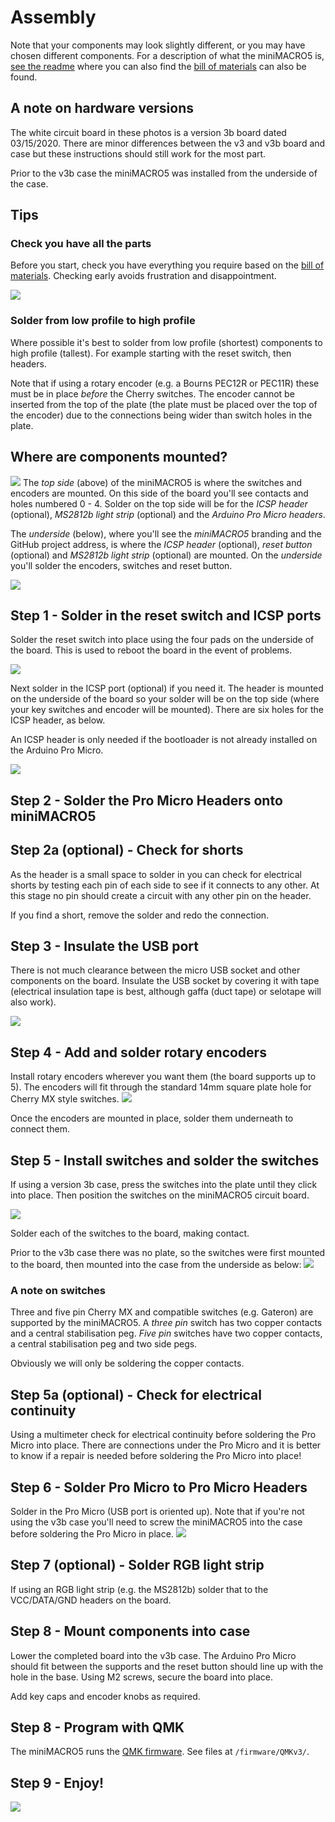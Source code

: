 # Assembly
Note that your components may look slightly different, or you may have chosen different components.  For a description of what the miniMACRO5 is, [see the readme](README.md) where you can also find the [bill of materials](README.md##bill-of-materials-bom) can also be found.

## A note on hardware versions
The white circuit board in these photos is a version 3b board dated 03/15/2020.  There are minor differences between the v3 and v3b board and case but these instructions should still work for the most part.

Prior to the v3b case the miniMACRO5 was installed from the underside of the case.

## Tips
### Check you have all the parts
Before you start, check you have everything you require based on the [bill of materials](README.md##bill-of-materials-bom).  Checking early avoids frustration and disappointment.

![](photos/parts.jpg)

### Solder from low profile to high profile
Where possible it's best to solder from low profile (shortest) components to high profile (tallest).  For example starting with the reset switch, then headers.

Note that if using a rotary encoder (e.g. a Bourns PEC12R or PEC11R) these must be in place _before_ the Cherry switches.  The encoder cannot be inserted from the top of the plate (the plate must be placed over the top of the encoder) due to the connections being wider than switch holes in the plate.

## Where are components mounted?
![](photos/v3bAssembly/Topside.jpg)
The _top side_ (above) of the miniMACRO5 is where the switches and encoders are mounted.  On this side of the board you'll see contacts and holes numbered 0 - 4.  Solder on the top side will be for the _ICSP header_ (optional), _MS2812b light strip_ (optional) and the _Arduino Pro Micro headers_.

The _underside_ (below), where you'll see the _miniMACRO5_ branding and the GitHub project address, is where the _ICSP header_ (optional), _reset button_ (optional) and _MS2812b light strip_ (optional) are mounted.  On the _underside_ you'll solder the encoders, switches and reset button.

![](photos/v3bAssembly/Underside.jpg)

## Step 1 - Solder in the reset switch and ICSP ports
Solder the reset switch into place using the four pads on the underside of the board.  This is used to reboot the board in the event of problems.

![](photos/v3bAssembly/ResetSwitch.jpg)

Next solder in the ICSP port (optional) if you need it.  The header is mounted on the underside of the board so your solder will be on the top side (where your key switches and encoder will be mounted).  There are six holes for the ICSP header, as below.

An ICSP header is only needed if the bootloader is not already installed on the Arduino Pro Micro.

![](photos/v3bAssembly/ICSP_Header.jpg)


## Step 2 - Solder the Pro Micro Headers onto miniMACRO5

## Step 2a (optional) - Check for shorts
As the header is a small space to solder in you can check for electrical shorts by testing each pin of each side to see if it connects to any other.  At this stage no pin should create a circuit with any other pin on the header.

If you find a short, remove the solder and redo the connection.

## Step 3 - Insulate the USB port
There is not much clearance between the micro USB socket and other components on the board.  Insulate the USB socket by covering it with tape (electrical insulation tape is best, although gaffa (duct tape) or selotape will also work).

![](photos/v3bAssembly/InsulateUSB.jpg)

## Step 4 - Add and solder rotary encoders
Install rotary encoders wherever you want them (the board supports up to 5). The encoders will fit through the standard 14mm square plate hole for Cherry MX style switches.
![](photos/rotaries.jpg)

Once the encoders are mounted in place, solder them underneath to connect them.

## Step 5 - Install switches and solder the switches
If using a version 3b case, press the switches into the plate until they click into place.  Then position the switches on the miniMACRO5 circuit board.

![](photos/v3bAssembly/SwitchesThroughPlate.jpg)

Solder each of the switches to the board, making contact.

Prior to the v3b case there was no plate, so the switches were first mounted to the board, then mounted into the case from the underside as below:
![](photos/casemount.jpg)

### A note on switches
Three and five pin Cherry MX and compatible switches (e.g. Gateron) are supported by the miniMACRO5.  A _three pin_ switch has two copper contacts and a central stabilisation peg.  _Five pin_ switches have two copper contacts, a central stabilisation peg and two side pegs.


Obviously we will only be soldering the copper contacts.

## Step 5a (optional) - Check for electrical continuity
Using a multimeter check for electrical continuity before soldering the Pro Micro into place.  There are connections under the Pro Micro and it is better to know if a repair is needed before soldering the Pro Micro into place!

## Step 6 - Solder Pro Micro to Pro Micro Headers
Solder in the Pro Micro (USB port is oriented up).  Note that if you're not using the v3b case you'll need to screw the miniMACRO5 into the case before soldering the Pro Micro in place.
![](photos/promicro.jpg)

## Step 7 (optional) - Solder RGB light strip
If using an RGB light strip (e.g. the MS2812b) solder that to the VCC/DATA/GND headers on the board.

## Step 8 - Mount components into case
Lower the completed board into the v3b case.  The Arduino Pro Micro should fit between the supports and the reset button should line up with the hole in the base.  Using M2 screws, secure the board into place.

Add key caps and encoder knobs as required.
	
## Step 8 - Program with QMK
The miniMACRO5 runs the [QMK firmware](https://qmk.fm/).  See files at `/firmware/QMKv3/`.

## Step 9 - Enjoy!
![](photos/finish2.jpg)


